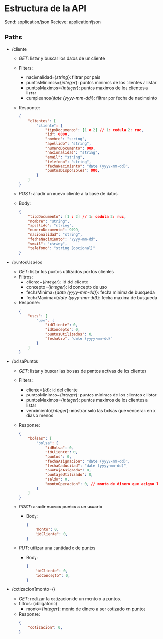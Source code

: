 # Estructura de la API

Send: application/json
Recieve: application/json

## Paths

- /cliente
    - _GET_: listar y buscar los datos de un cliente
    - Filters: 
        - nacionalidad={_string_}: filtrar por pais
        - puntosMinimos={_integer_}: puntos minimos de los clientes a listar
        - puntosMaximos={_integer_}: puntos maximos de loa clientes a listar
        - cumpleanos{_date (yyyy-mm-dd)_}: filtrar por fecha de nacimeinto
    - Response:
        ```json
        {
            "clientes": [
                "cliente": {
                    "tipoDocumento": [1 o 2] // 1: cedula 2: ruc,
                    "id": 0000,
                    "nombre": "string",
                    "apellido": "string",
                    "numeroDocumento": 000,
                    "nacionalidad": "string",
                    "email": "string",
                    "telefono": "string",
                    "fechaNacimiento": "date (yyyy-mm-dd)",
                    "puntosDisponibles": 000,
                }
            ]
        }
        ```
    
    - _POST_: anadir un nuevo cliente a la base de datos
    - Body:
        ```json
        {
            "tipoDocumento": [1 o 2] // 1: cedula 2: ruc,
            "nombre": "string",
            "apellido": "string",
            "numeroDocumento": 9999,
            "nacionalidad": "string",
            "fechaNacimiento": "yyyy-mm-dd",
            "email": "string",
            "telefono": "string [opcional]"
        }
        ```

- /puntosUsados
    - _GET_: listar los puntos utilizados por los clientes
    - Filtros:
        - cliente={_integer_}: id del cliente
        - concepto={_integer_}: id concepto de uso
        - fechaMinima={_date (yyyy-mm-dd)_}: fecha minima de busqueda 
        - fechaMaxima={_date (yyyy-mm-dd)_}: fecha maxima de busqueda
     - Response:
        ```json
        {
            "usos": [
                "uso": {
                    "idCliente": 0,
                    "idConcepto": 0,
                    "puntosUtilizados": 0,
                    "fechaUso": "date (yyyy-mm-dd)"
                }
            ]
        }
        ```
     
- /bolsaPuntos
    - _GET_: listar y buscar las bolsas de puntos activas de los clientes
    - Filters: 
        - cliente={_id_}: id del cliente
        - puntosMinimos={_integer_}: puntos minimos de los clientes a listar
        - puntosMaximos={_integer_}: puntos maximos de los clientes a listar
        - vencimiento{_integer_}: mostrar solo las bolsas que venceran en x dias o menos
     - Response:
        ```json
        {
            "bolsas": [
                "bolsa": {
                    "idBolsa": 0,
                    "idCliente": 0,
                    "puntos": 0,
                    "fechaAsignacion": "date (yyyy-mm-dd)",
                    "fechaCaducidad": "date (yyyy-mm-dd)",
                    "puntajeAsignado": 0,
                    "puntajeUtilizado": 0, 
                    "saldo": 0, 
                    "montoOperacion": 0, // monto de dinero que asigno los x puntos
                }
            ]
        }
        ```

    - _POST_: anadir nuevos puntos a un usuario
        - Body:
            ```json
            {
                "monto": 0,
                "idCliente": 0,
            }
            ```

    - _PUT_: utilizar una cantidad x de puntos
        - Body:
            ```json
            {
                "idCliente": 0,
                "idConcepto": 0,
            }
            ```
    
- /cotizacion?monto={}
    - _GET_: realizar la cotizacion de un monto x a puntos.
    - filtros: (obligatorio)
        - monto={_integer_}: monto de dinero a ser cotizado en puntos
     - Response:
        ```json
        {
            "cotizacion": 0,
        }
        ```
